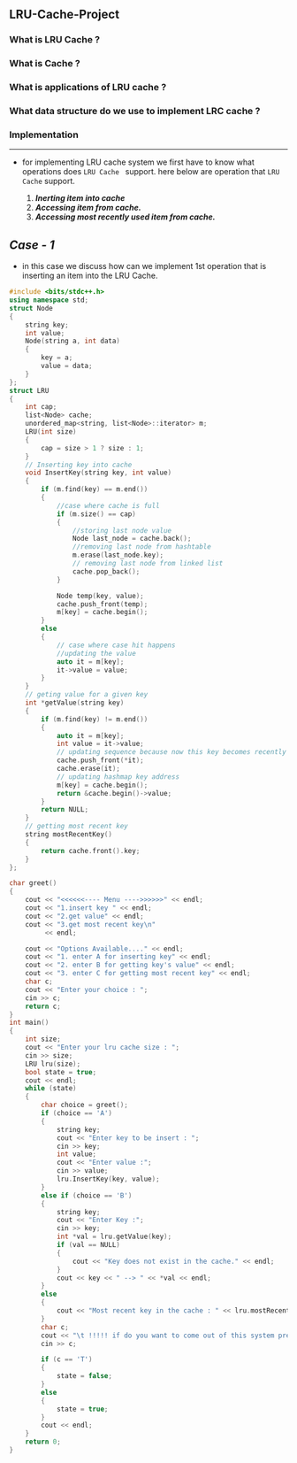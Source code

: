 ## LRU-Cache-Project
### What is LRU Cache ?
### What is Cache ?
### What is applications of LRU cache ? 
### What data structure do we use to implement LRC cache ?

### Implementation 
---
* for implementing  LRU cache system we first have to know what operations does `LRU Cache ` support. here below are operation that `LRU Cache` support.
  
   1. **_Inerting item into cache_**
   2. **_Accessing item from cache._**
   3. **_Accessing most recently used item from cache._**

**_Case - 1_**
---
* in this case we discuss how can we implement 1st operation that is inserting an item into the LRU Cache.
```C++
#include <bits/stdc++.h>
using namespace std;
struct Node
{
    string key;
    int value;
    Node(string a, int data)
    {
        key = a;
        value = data;
    }
};
struct LRU
{
    int cap;
    list<Node> cache;
    unordered_map<string, list<Node>::iterator> m;
    LRU(int size)
    {
        cap = size > 1 ? size : 1;
    }
    // Inserting key into cache
    void InsertKey(string key, int value)
    {
        if (m.find(key) == m.end())
        {
            //case where cache is full
            if (m.size() == cap)
            {
                //storing last node value
                Node last_node = cache.back();
                //removing last node from hashtable
                m.erase(last_node.key);
                // removing last node from linked list
                cache.pop_back();
            }

            Node temp(key, value);
            cache.push_front(temp);
            m[key] = cache.begin();
        }
        else
        {
            // case where case hit happens
            //updating the value
            auto it = m[key];
            it->value = value;
        }
    }
    // geting value for a given key
    int *getValue(string key)
    {
        if (m.find(key) != m.end())
        {
            auto it = m[key];
            int value = it->value;
            // updating sequence because now this key becomes recently used key
            cache.push_front(*it);
            cache.erase(it);
            // updating hashmap key address
            m[key] = cache.begin();
            return &cache.begin()->value;
        }
        return NULL;
    }
    // getting most recent key
    string mostRecentKey()
    {
        return cache.front().key;
    }
};

char greet()
{
    cout << "<<<<<<---- Menu ---->>>>>>" << endl;
    cout << "1.insert key " << endl;
    cout << "2.get value" << endl;
    cout << "3.get most recent key\n"
         << endl;

    cout << "Options Available...." << endl;
    cout << "1. enter A for inserting key" << endl;
    cout << "2. enter B for getting key's value" << endl;
    cout << "3. enter C for getting most recent key" << endl;
    char c;
    cout << "Enter your choice : ";
    cin >> c;
    return c;
}
int main()
{
    int size;
    cout << "Enter your lru cache size : ";
    cin >> size;
    LRU lru(size);
    bool state = true;
    cout << endl;
    while (state)
    {
        char choice = greet();
        if (choice == 'A')
        {
            string key;
            cout << "Enter key to be insert : ";
            cin >> key;
            int value;
            cout << "Enter value :";
            cin >> value;
            lru.InsertKey(key, value);
        }
        else if (choice == 'B')
        {
            string key;
            cout << "Enter Key :";
            cin >> key;
            int *val = lru.getValue(key);
            if (val == NULL)
            {
                cout << "Key does not exist in the cache." << endl;
            }
            cout << key << " --> " << *val << endl;
        }
        else
        {
            cout << "Most recent key in the cache : " << lru.mostRecentKey() << endl;
        }
        char c;
        cout << "\t !!!!! if do you want to come out of this system press T else press F !!!!!" << endl;
        cin >> c;

        if (c == 'T')
        {
            state = false;
        }
        else
        {
            state = true;
        }
        cout << endl;
    }
    return 0;
}